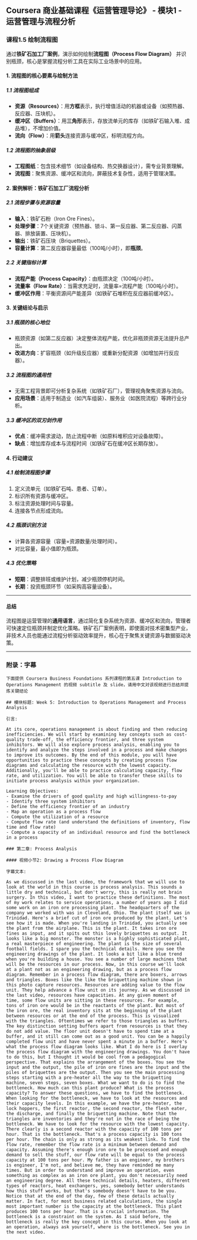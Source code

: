 ## Coursera 商业基础课程《运营管理导论》 - 模块1 - 运营管理与流程分析

### 课程1.5 绘制流程图

通过**铁矿石加工厂案例**，演示如何绘制**流程图（Process Flow Diagram）** 并识别瓶颈，核心是掌握流程分析工具在实际工业场景中的应用。

#### 1. 流程图的核心要素与绘制方法

##### 1.1 流程图组成

- **资源（Resources）**：用**方框**表示，执行增值活动的机器或设备（如预热器、反应器、压块机）。  
- **缓冲区（Buffers）**：用**三角形**表示，存放流单元的库存（如铁矿石输入堆、成品堆），不增加价值。  
- **流向（Flow）**：用**箭头**连接资源与缓冲区，标明流程方向。  

##### 1.2 流程图的抽象层级

- **工程图纸**：包含技术细节（如设备结构、热交换器设计），需专业背景理解。  
- **流程图**：聚焦资源、缓冲区和流向，屏蔽技术复杂性，适用于管理决策。  

#### 2. 案例解析：铁矿石加工厂流程分析

##### 2.1 流程步骤与资源容量

- **输入**：铁矿石粉（Iron Ore Fines）。  
- **处理步骤**：7个关键资源（预热器、锁斗、第一反应器、第二反应器、闪蒸器、排放装置、压块机）。  
- **输出**：铁矿石压块（Briquettes）。  
- **容量计算**：第二反应器容量最低（100吨/小时），即**瓶颈**。  

##### 2.2 关键指标计算  

- **流程产能（Process Capacity）**：由瓶颈决定（100吨/小时）。  
- **流量率（Flow Rate）**：当需求充足时，流量率=流程产能（100吨/小时）。  
- **缓冲区作用**：平衡资源间产能差异（如铁矿石堆积在反应器前缓冲区）。  

#### 3. 关键结论与启示

##### 3.1 瓶颈的核心地位

- 瓶颈资源（如第二反应器）决定整体流程产能，优化非瓶颈资源无法提升总产出。  
- **改进方向**：扩容瓶颈（如升级反应器）或重新分配资源（如增加并行反应器）。  

##### 3.2 流程图的通用性

- 无需工程背景即可分析复杂系统（如铁矿石厂），管理视角聚焦资源与流向。  
- **应用场景**：适用于制造业（如汽车组装）、服务业（如医院流程）等跨行业分析。  

##### 3.3 缓冲区的双刃剑作用

- **优点**：缓冲需求波动，防止流程中断（如原料堆积应对设备故障）。  
- **缺点**：增加库存成本与流程时间（如铁矿石在缓冲区长期存放）。  

#### 4. 行动建议

##### 4.1 绘制流程图步骤

1. 定义流单元（如铁矿石吨、患者、订单）。  
2. 标识所有资源与缓冲区。  
3. 标注资源处理时间与容量。  
4. 连接各节点形成流向。 
    
##### 4.2 瓶颈识别方法

- 计算各资源容量（容量=资源数量/处理时间）。  
- 对比容量，最小值即为瓶颈。  

##### 4.3 优化策略

- **短期**：调整排班或维护计划，减少瓶颈停机时间。  
- **长期**：投资瓶颈环节（如采购高容量设备）。  

---

#### 总结

流程图是运营管理的**通用语言**，通过简化复杂系统为资源、缓冲区和流向，管理者可快速定位瓶颈并制定优化策略。铁矿石厂案例表明，即使面对技术密集型产业，非技术人员也能通过流程分析驱动效率提升，核心在于聚焦关键资源与数据驱动决策。

---

### 附录：字幕

```
下面提供 Coursera Business Foundations 系列课程的第五课 Introduction to Operations Management 的视频 subtitle 及 slide，请用中文对该视频进行总结并提炼关键结论

## 模块标题: Week 5: Introduction to Operations Management and Process Analysis

引言: 

At its core, operations management is about finding and then reducing inefficiencies. We will start by examining key concepts such as cost-quality trade-off, the efficiency frontier, and three system inhibitors. We will also explore process analysis, enabling you to identify and analyze the steps involved in a process and make changes to improve its outcomes. By the end of this module, you will have opportunities to practice these concepts by creating process flow diagrams and calculating the resource with the lowest capacity. Additionally, you'll be able to practice calculating capacity, flow rate, and utilization. You will be able to transfer these skills to initiate process analysis within your organization.

Learning Objectives:
- Examine the drivers of good quality and high willingness-to-pay
- Identify three system inhibitors
- Define the efficiency frontier of an industry
- Map an operation as a process flow
- Compute the utilization of a resource
- Compute flow rate (and understand the definitions of inventory, flow time and flow rate)
- Compute a capacity of an individual resource and find the bottleneck in a process

### 第二章: Process Analysis

#### 视频小节2: Drawing a Process Flow Diagram

字幕文本: 

As we discussed in the last video, the framework that we will use to look at the world in this course is process analysis. This sounds a little dry and technical, but don't worry, this is really not brain surgery. In this video, I want to practice these definitions. The most of my work relates to service operations, a number of years ago I did some work on an iron ore processing plant. The headquarters of the company we worked with was in Cleveland, Ohio. The plant itself was in Trinidad. Here's a brief cut of iron ore produced by the plant. Let's see how it is made. When you're landing in Trinidad, you actually see the plant from the airplane. This is the plant. It takes iron ore fines as input, and it spits out this lovely briquettes as output. It looks like a big monster. The monster is a highly sophisticated plant, a real masterpiece of engineering. The plant is the size of several football fields. I spare you the technical details. Here you see the engineering drawings of the plant. It looks a bit like a blue trend when you're building a house. You see a number of large machines that will be the resources in our process. Now, in this course we'll look at a plant not as an engineering drawing, but as a process flow diagram. Remember in a process flow diagram, there are boxers, arrows and triangles. Boxes like the like the briquetting machine shown in this photo capture resources. Resources are adding value to the flow unit. They help advance a flow unit on its journey. As we discussed in the last video, resources have capacities. At any given moment of time, some flow units are sitting in these resources. For example, tons of iron ore would be in the reactants of the plant. But most of the iron ore, the real inventory sits at the beginning of the plant between resources or at the end of the process. This is visualized with the triangles. Oftentimes we refer to those triangles as buffers. The key distinction setting buffers apart from resources is that they do not add value. The floor unit doesn't have to spend time at a buffer, and it still can come out as a good unit. You can be a happily completed flow unit and have never spent a minute in a buffer. Here's what the process flow diagram looks like. What I do here is I overlay the process flow diagram with the engineering drawings. You don't have to do this, but I thought it would be cool from a pedagogical perspective. That explains the arrangement of the boxes. You see the input and the output, the pile of iron ore fines are the input and the piles of briquettes are the output. Then you see the main processing steps starting with a pre-heater all the way to the briquetting machine, seven steps, seven boxes. What we want to do is to find the bottleneck. How much can this plant produce? What is the process capacity? To answer these questions, we have to find the bottleneck. When looking for the bottleneck, we have to look at the resources and their capacity levels. In this example, we have the pre-heater, the lock hoppers, the first reactor, the second reactor, the flesh eater, the discharge, and finally the briquetting machine. Note that the triangles are inventories and they're not in the race of being the bottleneck. We have to look for the resource with the lowest capacity. There clearly is a second reactor with the capacity of 100 tons per hour. That is the bottleneck. That's a process capacity is 100 tons per hour. The chain is only as strong as its weakest link. To find the flow rate, remember the flow rate is a minimum between demand and capacity. Assuming there's enough iron ore to be processed and enough demand to sell the stuff, our flow rate will be equal to the process capacity at 100 tons per hour. My father is an engineer, my brothers is engineer, I'm not, and believe me, they have reminded me many times. But in order to understand and improve an operation, even something as complex as an iron ore plant, you don't necessarily need an engineering degree. All these technical details, heaters, different types of reactors, heat exchangers, yes, somebody better understands how this stuff works, but that's somebody doesn't have to be you. Notice that at the end of the day, few of these details actually matter. In fact, for most business related calculations, the single most important number is the capacity at the bottleneck. This plant produces 100 tons per hour. That is a crucial information. The bottleneck is a constraint on the system. As I said before, the bottleneck is really the key concept in this course. When you look at an operation, always ask yourself, where is the bottleneck. See you in the next video.
```
